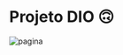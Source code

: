 # Projeto DIO 🙃

 



![pagina](https://user-images.githubusercontent.com/81261373/134974107-e50cc696-fe97-4886-ba93-32d2225908c9.png)
